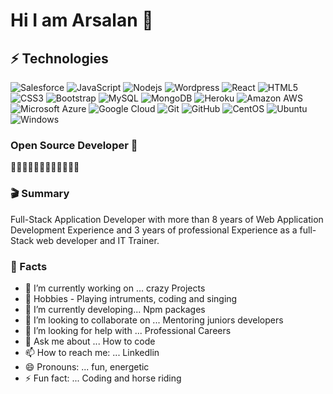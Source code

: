 # Hi I am Arsalan 🎨

## ⚡ Technologies

![Salesforce](https://img.shields.io/badge/-salesforce-black?style=flat-square&logo=salesforce)
![JavaScript](https://img.shields.io/badge/-JavaScript-black?style=flat-square&logo=javascript)
![Nodejs](https://img.shields.io/badge/-Nodejs-black?style=flat-square&logo=Node.js)
![Wordpress](https://img.shields.io/badge/-Wordpress-black?style=flat-square&logo=wordpress)
![React](https://img.shields.io/badge/-React-black?style=flat-square&logo=react)
![HTML5](https://img.shields.io/badge/-HTML5-E34F26?style=flat-square&logo=html5&logoColor=white)
![CSS3](https://img.shields.io/badge/-CSS3-1572B6?style=flat-square&logo=css3)
![Bootstrap](https://img.shields.io/badge/-Bootstrap-563D7C?style=flat-square&logo=bootstrap)
![MySQL](https://img.shields.io/badge/-MySQL-black?style=flat-square&logo=mysql)
![MongoDB](https://img.shields.io/badge/-MongoDB-black?style=flat-square&logo=mongodb)
![Heroku](https://img.shields.io/badge/-Heroku-430098?style=flat-square&logo=heroku)
![Amazon AWS](https://img.shields.io/badge/Amazon%20AWS-232F3E?style=flat-square&logo=amazon-aws)
![Microsoft Azure](https://img.shields.io/badge/Microsoft%20Azure-232F7E?style=flat-square&logo=microsoft-azure)
![Google Cloud](https://img.shields.io/badge/Google%20Cloud-black?style=flat-square&logo=google-cloud)
![Git](https://img.shields.io/badge/-Git-black?style=flat-square&logo=git)
![GitHub](https://img.shields.io/badge/-GitHub-181717?style=flat-square&logo=github)
![CentOS](https://img.shields.io/badge/-Centos-black?style=flat-square&logo=centos)
![Ubuntu](https://img.shields.io/badge/-Ubuntu-black?style=flat-square&logo=ubuntu)
![Windows](https://img.shields.io/badge/-Windows-black?style=flat-square&logo=windows)
### Open Source Developer 🔬
🥇🥇🥇🥇🥇🥇🥇🥇🥇🥇🥇🥇
### 🎬 Summary
Full-Stack Application Developer with more than 8 years of Web Application Development Experience and 3 years of professional Experience as a full-Stack web developer and IT Trainer.



###  🎁 Facts




- 🔭 I’m currently working on ... crazy Projects
- 🎈  Hobbies - Playing intruments, coding and singing
- 🌱 I’m currently developing... Npm packages 
- 🥇 I’m looking to collaborate on ... Mentoring juniors developers
- 🤔 I’m looking for help with ... Professional Careers
- 💬 Ask me about ... How to code 
- 📫 How to reach me: ...  Linkedlin
- 😄 Pronouns: ... fun, energetic
- ⚡ Fun fact: ... Coding and horse riding


